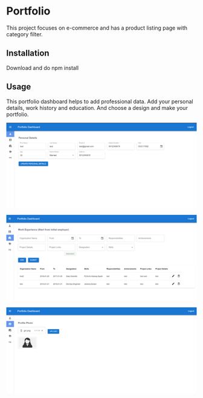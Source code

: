 # Portfolio
This project focuses on e-commerce and has a product listing page with category filter.

## Installation
Download and do npm install

## Usage
This portfolio dashboard helps to add professional data. Add your personal details, work history and education. And choose a design and make your portfolio.

![Alt text](https://github.com/AthiraBN/Portfolio/blob/main/client/public/images/SS1.png?raw=true "Product Listing Page")

![Alt text](https://github.com/AthiraBN/Portfolio/blob/main/client/public/images/SS2.png?raw=true "Product Listing Page")

![Alt text](https://github.com/AthiraBN/Portfolio/blob/main/client/public/images/SS3.png?raw=true "Product Listing Page")
